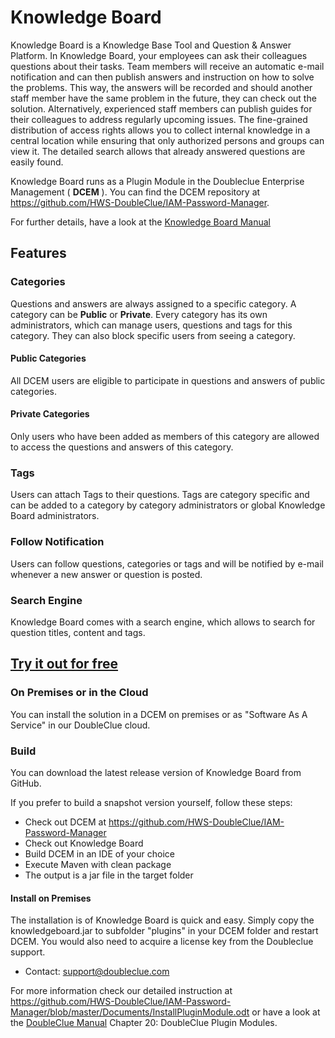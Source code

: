# Knowledge Board

Knowledge Board is a Knowledge Base Tool and Question & Answer Platform. In Knowledge Board, your employees can ask their colleagues questions about their tasks. Team members will receive an automatic e-mail notification and can then publish answers and instruction on how to solve the problems. This way, the answers will be recorded and should another staff member have the same problem in the future, they can check out the solution. Alternatively, experienced staff members can publish guides for their colleagues to address regularly upcoming issues. The fine-grained distribution of access rights allows you to collect internal knowledge in a central location while ensuring that only authorized persons and groups can view it. The detailed search allows that already answered questions are easily found.

Knowledge Board runs as a Plugin Module in the Doubleclue Enterprise Management ( **DCEM** ). 
You can find the DCEM repository at https://github.com/HWS-DoubleClue/IAM-Password-Manager. 

For further details, have a look at the [Knowledge Board Manual](https://doubleclue.com/files/DC_Knowledgeboard_Manual_en.pdf)


## Features 

### Categories

Questions and answers are always assigned to a specific category. A category can be **Public** or **Private**. 
Every category has its own administrators, which can manage users, questions and tags for this category. They can also block specific users from seeing a category.

#### Public Categories
All DCEM users are eligible to participate in questions and answers of public categories. 

#### Private Categories
Only users who have been added as members of this category are allowed to access the questions and answers of this category. 

### Tags
Users can attach Tags to their questions. Tags are category specific and can be added to a category by category administrators or global Knowledge Board administrators.

### Follow Notification
Users can follow questions, categories or tags and will be notified by e-mail whenever a new answer or question is posted.

### Search Engine
Knowledge Board comes with a search engine, which allows to search for question titles, content and tags. 


## [Try it out for free](https://doubleclue.online/dcem/createTenant/index.xhtml)

### On Premises or in the Cloud

You can install the solution in a DCEM on premises or as "Software As A Service" in our DoubleClue cloud.

### Build

You can download the latest release version of Knowledge Board from GitHub.

If you prefer to build a snapshot version yourself, follow these steps:
 
- Check out DCEM at https://github.com/HWS-DoubleClue/IAM-Password-Manager
- Check out Knowledge Board
- Build DCEM in an IDE of your choice
- Execute Maven with clean package
- The output is a jar file in the target folder


#### Install on Premises
The installation is of Knowledge Board is quick and easy. Simply copy the knowledgeboard.jar to subfolder "plugins" in your DCEM folder and restart DCEM.
You would also need to acquire a license key from the Doubleclue support.  
- Contact: support@doubleclue.com

For more information check our detailed instruction at https://github.com/HWS-DoubleClue/IAM-Password-Manager/blob/master/Documents/InstallPluginModule.odt or have a look at the [DoubleClue Manual](https://doubleclue.com/wp-content/uploads/DCEM_Manual_EN.pdf) Chapter 20: DoubleClue Plugin Modules.



